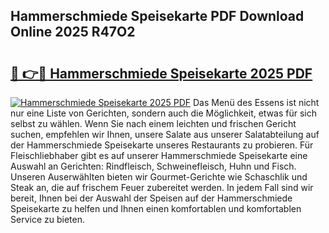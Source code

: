 ## Hammerschmiede Speisekarte PDF Download Online 2025 R47O2

# <h2><a href="http://gc7ukwe.nevu.top/?p=Hammerschmiede+Speisekarte">🔗 👉🔴 Hammerschmiede Speisekarte 2025 PDF</a></h2>

[![Hammerschmiede Speisekarte 2025 PDF](https://i.imgur.com/dBaPXMq.png)](http://gc7ukwe.nevu.top/?p=Hammerschmiede+Speisekarte)
Das Menü des Essens ist nicht nur eine Liste von Gerichten, sondern auch die Möglichkeit, etwas für sich selbst zu wählen. Wenn Sie nach einem leichten und frischen Gericht suchen, empfehlen wir Ihnen, unsere Salate aus unserer Salatabteilung auf der Hammerschmiede Speisekarte unseres Restaurants zu probieren. Für Fleischliebhaber gibt es auf unserer Hammerschmiede Speisekarte eine Auswahl an Gerichten: Rindfleisch, Schweinefleisch, Huhn und Fisch. Unseren Auserwählten bieten wir Gourmet-Gerichte wie Schaschlik und Steak an, die auf frischem Feuer zubereitet werden. In jedem Fall sind wir bereit, Ihnen bei der Auswahl der Speisen auf der Hammerschmiede Speisekarte zu helfen und Ihnen einen komfortablen und komfortablen Service zu bieten.
